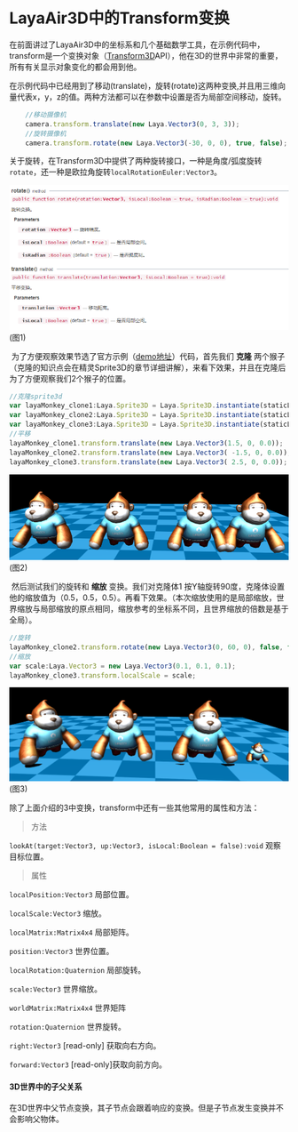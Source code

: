 # LayaAir3D中的Transform变换

​	在前面讲过了LayaAir3D中的坐标系和几个基础数学工具，在示例代码中，transform是一个变换对象（[Transform3D](https://layaair.ldc.layabox.com/api2/Chinese/index.html?category=Core&class=laya.d3.core.Transform3D)API），他在3D的世界中非常的重要，所有有关显示对象变化的都会用到他。

​	在示例代码中已经用到了移动(translate)，旋转(rotate)这两种变换,并且用三维向量代表x，y，z的值。两种方法都可以在参数中设置是否为局部空间移动，旋转。

```typescript
	//移动摄像机
	camera.transform.translate(new Laya.Vector3(0, 3, 3));
	//旋转摄像机
	camera.transform.rotate(new Laya.Vector3(-30, 0, 0), true, false);
```

关于旋转，在Transform3D中提供了两种旋转接口，一种是角度/弧度旋转`rotate`，还一种是欧拉角旋转`localRotationEuler:Vector3`。

![](img/1.png)<br>(图1)

​	为了方便观察效果节选了官方示例（[demo地址](https://layaair.ldc.layabox.com/demo2/?language=ch&category=3d&group=Sprite3D&name=TransformDemo)）代码，首先我们 **克隆** 两个猴子（克隆的知识点会在精灵Sprite3D的章节详细讲解），来看下效果，并且在克隆后为了方便观察我们2个猴子的位置。

```typescript
//克隆sprite3d
var layaMonkey_clone1:Laya.Sprite3D = Laya.Sprite3D.instantiate(staticLayaMonkey, _scene, false, new Laya.Vector3(0.0, 0, 0.5));
var layaMonkey_clone2:Laya.Sprite3D = Laya.Sprite3D.instantiate(staticLayaMonkey, _scene, false, new Laya.Vector3(0.0, 0, 0.5));
var layaMonkey_clone3:Laya.Sprite3D = Laya.Sprite3D.instantiate(staticLayaMonkey, _scene, false, new Laya.Vector3(0.0, 0, 0.5));
//平移
layaMonkey_clone1.transform.translate(new Laya.Vector3(1.5, 0, 0.0));
layaMonkey_clone2.transform.translate(new Laya.Vector3( -1.5, 0, 0.0));
layaMonkey_clone3.transform.translate(new Laya.Vector3( 2.5, 0, 0.0));
```

![](img/2.png)<br>(图2)

​	然后测试我们的旋转和 **缩放** 变换。我们对克隆体1 按Y轴旋转90度，克隆体设置他的缩放值为（0.5，0.5，0.5）。再看下效果。（本次缩放使用的是局部缩放，世界缩放与局部缩放的原点相同，缩放参考的坐标系不同，且世界缩放的倍数是基于全局）。

```typescript
//旋转
layaMonkey_clone2.transform.rotate(new Laya.Vector3(0, 60, 0), false, false);
//缩放
var scale:Laya.Vector3 = new Laya.Vector3(0.1, 0.1, 0.1);
layaMonkey_clone3.transform.localScale = scale;
```

![](img/3.png)<br>(图3)

除了上面介绍的3中变换，transform中还有一些其他常用的属性和方法：

> 方法

`lookAt(target:Vector3, up:Vector3, isLocal:Boolean = false):void` 观察目标位置。

> 属性

`localPosition:Vector3` 局部位置。

`localScale:Vector3` 缩放。

`localMatrix:Matrix4x4` 局部矩阵。

`position:Vector3` 世界位置。

`localRotation:Quaternion` 局部旋转。

`scale:Vector3` 世界缩放。

`worldMatrix:Matrix4x4` 世界矩阵

`rotation:Quaternion` 世界旋转。

`right:Vector3`  [read-only] 获取向右方向。

`forward:Vector3`   [read-only]获取向前方向。


#### 3D世界中的子父关系

​	在3D世界中父节点变换，其子节点会跟着响应的变换。但是子节点发生变换并不会影响父物体。